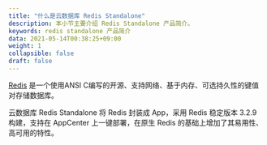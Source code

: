 ```yaml
---
title: "什么是云数据库 Redis Standalone"
description: 本小节主要介绍 Redis Standalone 产品简介。 
keywords: redis standalone 产品简介
data: 2021-05-14T00:38:25+09:00
weight: 1
collapsible: false
draft: false
---
```




[Redis](https://redis.io/) 是一个使用ANSI C编写的开源、支持网络、基于内存、可选持久性的键值对存储数据库。

云数据库 Redis Standalone 将 Redis 封装成 App，采用 Redis 稳定版本 3.2.9 构建，支持在 AppCenter 上一键部署，在原生 Redis 的基础上增加了其易用性、高可用的特性。
